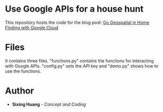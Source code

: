 # Use Google APIs for a house hunt

This repository hosts the code for the blog post: [Go Geospatial in Home Finding with Google Cloud](https://dgg32.medium.com/get-geo-data-from-google-cloud-for-your-next-new-home-f0a02c185d5f)


# Files
It contains three files. "functions.py" contains the functions for interacting with Google APIs. "config.py" sets the API key and "demo.py" shows how to use the functions.



# Author
* **Sixing Huang** - *Concept and Coding*
